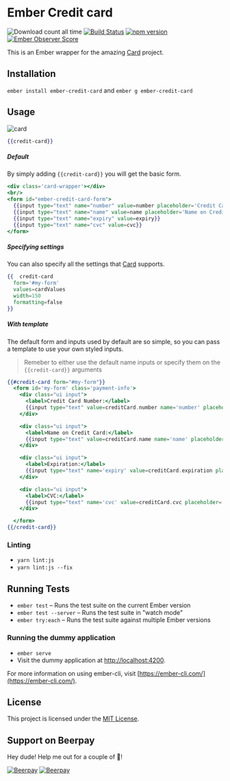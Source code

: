 # Ember Credit card

![Download count all time](https://img.shields.io/npm/dt/ember-credit-card.svg) [![Build Status](https://travis-ci.org/esbanarango/ember-credit-card.svg)](https://travis-ci.org/esbanarango/ember-credit-card) [![npm version](https://badge.fury.io/js/ember-credit-card.svg)](http://badge.fury.io/js/ember-credit-card) [![Ember Observer Score](http://emberobserver.com/badges/ember-credit-card.svg)](http://emberobserver.com/addons/ember-credit-card)

This is an Ember wrapper for the amazing [Card](https://github.com/jessepollak/card) project.

## Installation
`ember install ember-credit-card` and `ember g ember-credit-card`

## Usage

![card](http://i.imgur.com/qG3TenO.gif)

````handlebars
{{credit-card}}
````

##### Default
By simply adding `{{credit-card}}` you will get the basic form.

````handlebars
<div class='card-wrapper'></div>
<br/>
<form id="ember-credit-card-form">
  {{input type="text" name="number" value=number placeholder='Credit Card Number'}}
  {{input type="text" name="name" value=name placeholder='Name on Credit Card'}}
  {{input type="text" name="expiry" value=expiry}}
  {{input type="text" name="cvc" value=cvc}}
</form>
````

##### Specifying settings
You can also specify all the settings that [Card](https://github.com/jessepollak/card/blob/master/lib/js/card.js#L1136) supports.

````handlebars
{{  credit-card
  form='#my-form'
  values=cardValues
  width=150
  formatting=false
}}
````

##### With template
The default form and inputs used by default are so simple, so you can pass a template to use your own styled inputs.
> Remeber to either use the default name inputs or specify them on the `{{credit-card}}` arguments

````handlebars
{{#credit-card form="#my-form"}}
  <form id='my-form' class='payment-info'>
    <div class="ui input">
      <label>Credit Card Number:</label>
      {{input type="text" value=creditCard.number name='number' placeholder='Credit Card Number'}}
    </div>

    <div class="ui input">
      <label>Name on Credit Card:</label>
      {{input type="text" value=creditCard.name name='name' placeholder='Name on Credit Card'}}
    </div>

    <div class="ui input">
      <label>Expiration:</label>
      {{input type="text" name='expiry' value=creditCard.expiration placeholder='MM/YY'}}
    </div>

    <div class="ui input">
      <label>CVC:</label>
      {{input type="text" name='cvc' value=creditCard.cvc placeholder='CVC'}}
    </div>

  </form>
{{/credit-card}}

````

### Linting

* `yarn lint:js`
* `yarn lint:js --fix`


## Running Tests

* `ember test` – Runs the test suite on the current Ember version
* `ember test --server` – Runs the test suite in "watch mode"
* `ember try:each` – Runs the test suite against multiple Ember versions

### Running the dummy application

* `ember serve`
* Visit the dummy application at [http://localhost:4200](http://localhost:4200).

For more information on using ember-cli, visit [https://ember-cli.com/](https://ember-cli.com/).

License
------------------------------------------------------------------------------

This project is licensed under the [MIT License](LICENSE.md).

## Support on Beerpay
Hey dude! Help me out for a couple of :beers:!

[![Beerpay](https://beerpay.io/esbanarango/ember-credit-card/badge.svg?style=beer-square)](https://beerpay.io/esbanarango/ember-credit-card)  [![Beerpay](https://beerpay.io/esbanarango/ember-credit-card/make-wish.svg?style=flat-square)](https://beerpay.io/esbanarango/ember-credit-card?focus=wish)
